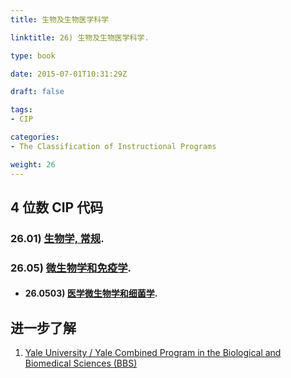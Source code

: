 ```yaml
---
title: 生物及生物医学科学

linktitle: 26) 生物及生物医学科学.

type: book

date: 2015-07-01T10:31:29Z

draft: false

tags:
- CIP

categories:
- The Classification of Instructional Programs

weight: 26
---
```


## 4 位数 CIP 代码

### 26.01) [生物学, 常规](https://nces.ed.gov/ipeds/cipcode/cipdetail.aspx?y=56&cipid=90677).


### 26.05) [微生物学和免疫学](https://nces.ed.gov/ipeds/cipcode/cipdetail.aspx?y=55&cip=26.05).

- #### 26.0503) [医学微生物学和细菌学](https://nces.ed.gov/ipeds/cipcode/cipdetail.aspx?y=55&cip=26.0503).    

## 进一步了解

1. [Yale University / Yale Combined Program in the Biological and Biomedical Sciences (BBS)](https://medicine.yale.edu/bbs/)